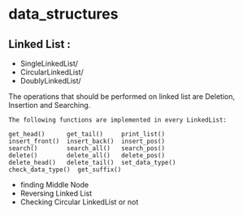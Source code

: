 # data_structures
## Linked List :

  - SingleLinkedList/
  - CircularLinkedList/
  - DoublyLinkedList/

  The operations that should be performed on linked list are Deletion, Insertion and Searching.
  
    
    The following functions are implemented in every LinkedList:
  
    get_head()      get_tail()     print_list()
    insert_front()  insert_back()  insert_pos()
    search()        search_all()   search_pos()
    delete()        delete_all()   delete_pos()
    delete_head()   delete_tail()  set_data_type()
    check_data_type()  get_suffix()
    

 
  - finding Middle Node
  - Reversing Linked List
  - Checking Circular LinkedList or not


  
